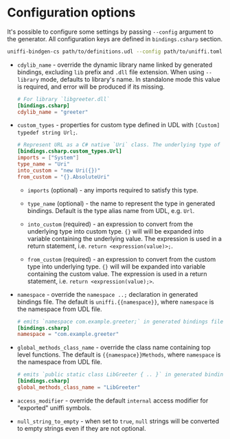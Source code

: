 # Configuration options

It's possible to configure some settings by passing `--config` argument to the generator. All
configuration keys are defined in `bindings.csharp` section.
```bash
uniffi-bindgen-cs path/to/definitions.udl --config path/to/uniffi.toml
```

- `cdylib_name` - override the dynamic library name linked by generated bindings, excluding `lib`
    prefix and `.dll` file extension. When using `--library` mode, defaults to library's name.
    In standalone mode this value is required, and error will be produced if its missing.
    ```toml
    # For library `libgreeter.dll`
    [bindings.csharp]
    cdylib_name = "greeter"
    ```

- `custom_types` - properties for custom type defined in UDL with `[Custom] typedef string Url;`.
    ```toml
    # Represent URL as a C# native `Uri` class. The underlying type of URL is a string.
    [bindings.csharp.custom_types.Url]
    imports = ["System"]
    type_name = "Uri"
    into_custom = "new Uri({})"
    from_custom = "{}.AbsoluteUri"
    ```

    - `imports` (optional) - any imports required to satisfy this type.

    - `type_name` (optional) - the name to represent the type in generated bindings. Default is the
        type alias name from UDL, e.g. `Url`.

    - `into_custom` (required) - an expression to convert from the underlying type into custom type. `{}` will
        will be expanded into variable containing the underlying value. The expression is used in a
        return statement, i.e. `return <expression(value)>;`.

    - `from_custom` (required) - an expression to convert from the custom type into underlying type. `{}` will
        will be expanded into variable containing the custom value. The expression is used in a
        return statement, i.e. `return <expression(value);>`.

- `namespace` - override the `namespace ..;` declaration in generated bindings file. The default is
    `uniffi.{{namespace}}`, where `namespace` is the namespace from UDL file.
    ```toml
    # emits `namespace com.example.greeter;` in generated bindings file
    [bindings.csharp]
    namespace = "com.example.greeter"
    ```

- `global_methods_class_name` - override the class name containing top level functions. The default
    is `{{namespace}}Methods`, where `namespace` is the namespace from UDL file.
    ```toml
    # emits `public static class LibGreeter { .. }` in generated bindings file
    [bindings.csharp]
    global_methods_class_name = "LibGreeter"
    ```

- `access_modifier` - override the default `internal` access modifier for "exported" uniffi symbols.

- `null_string_to_empty` - when set to `true`, `null` strings will be converted to empty strings even if they are not optional.
